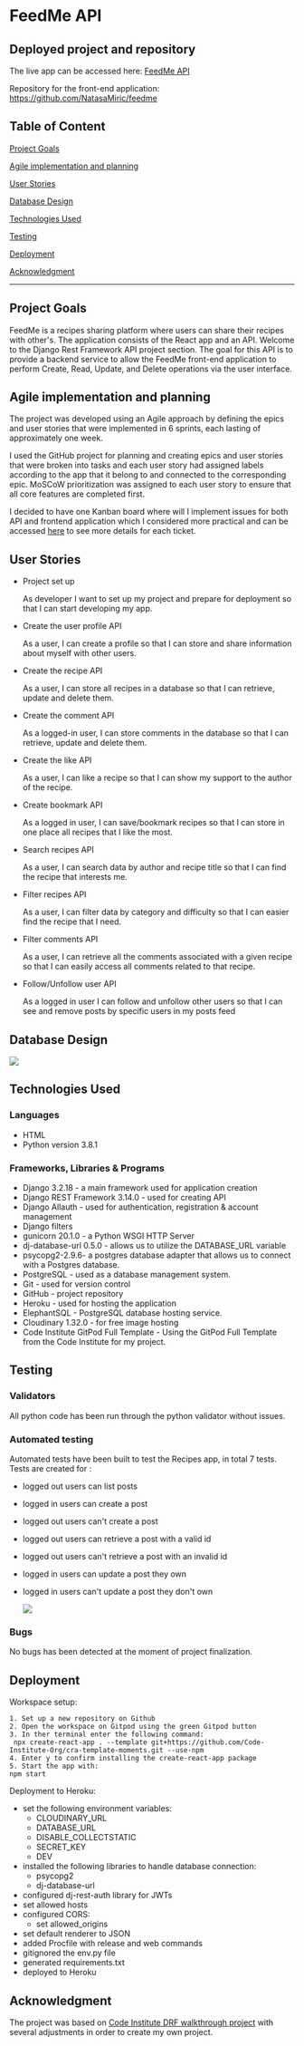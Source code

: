 # FeedMe API

## Deployed project and repository

The live app can be accessed here: [FeedMe API](https://feedme-api.herokuapp.com/)

Repository for the front-end application: https://github.com/NatasaMiric/feedme

## Table of Content

[Project Goals](#Project-Goals)

[Agile implementation and planning](#Agile-implementation-and-planning)

[User Stories](#User-Stories)

[Database Design](#Database-design)

[Technologies Used](#Technologies-Used)

[Testing](#Testing)

[Deployment](#Deployment)

[Acknowledgment](#Acknowledgment)

---------------------------------------------
## Project Goals

FeedMe is a recipes sharing platform where users can share their recipes with other's.
The application consists of the React app and an API. Welcome to the Django Rest Framework API project section.
The goal for this API is to provide a backend service to allow the FeedMe front-end application to perform Create, Read, Update, and Delete operations via the user interface.

## Agile implementation and planning

The project was developed using an Agile approach by defining the epics and user stories that were implemented in 6 sprints, each lasting of approximately one week. 

I used the GitHub project for planning and creating epics and user stories that were broken into tasks and each user story had assigned labels according to the app that it belong to and connected to the corresponding epic. MoSCoW prioritization was assigned to each user story to ensure that all core features are completed first. 

I decided to have one Kanban board where will I implement issues for both API and frontend application which I considered more practical and can be accessed [here](https://github.com/users/NatasaMiric/projects/4) to see more details for each ticket. 

## User Stories

* Project set up 

    As developer I want to set up my project and prepare for deployment so that I can start developing my app.

* Create the user profile API

    As a user, I can create a profile so that I can store and share information about myself with other users. 

* Create the recipe API

    As a user, I can store all recipes in a database so that I can retrieve, update and delete them.  

* Create the comment API  

    As a logged-in user, I can store comments in the database so that I can retrieve, update and delete them.

* Create the like API

    As a user, I can like a recipe so that I can show my support to the author of the recipe.

* Create bookmark API

    As a logged in user, I can save/bookmark recipes so that I can store in one place all recipes that I like the most.

* Search recipes API

    As a user, I can search data by author and recipe title so that I can find the recipe that interests me.

* Filter recipes API

    As a user, I can filter data by category and difficulty so that I can easier find the recipe that I need.

* Filter comments API

    As a user, I can retrieve all the comments associated with a given recipe so that I can easily access all comments related to that recipe.

* Follow/Unfollow user API

    As a logged in user I can follow and unfollow other users so that I can see and remove posts by specific users in my posts feed


## Database Design

![](docs/images/erd.png)

## Technologies Used

### Languages
* HTML
* Python version 3.8.1

### Frameworks, Libraries & Programs
* Django 3.2.18 - a main framework used for application creation
* Django REST Framework 3.14.0 -  used for creating API
* Django Allauth - used for authentication, registration & account management
* Django filters
* gunicorn 20.1.0 - a Python WSGI HTTP Server
* dj-database-url 0.5.0 - allows us to utilize the DATABASE_URL variable
* psycopg2-2.9.6- a postgres database adapter that allows us to connect with a Postgres database.
* PostgreSQL - used as a database management system.
* Git - used for version control
* GitHub - project repository
* Heroku - used for hosting the application
* ElephantSQL - PostgreSQL database hosting service.
* Cloudinary 1.32.0 - for free image hosting
* Code Institute GitPod Full Template - Using the GitPod Full Template from the Code Institute for my project.

## Testing

### Validators

All python code has been run through the python validator without issues.


### Automated testing

Automated tests have been built to test the Recipes app, in total 7 tests. Tests are created for :

* logged out users can list posts
* logged in users can create a post
* logged out users can't create a post
* logged out users can retrieve a post with a valid id
* logged out users can't retrieve a post with an invalid id
* logged in users can update a post they own
* logged in users can't update a post they don't own

    ![](docs/images/automated-tests.png)

### Bugs

No bugs has been detected at the moment of project finalization. 

## Deployment

Workspace setup:

    1. Set up a new repository on Github
    2. Open the workspace on Gitpod using the green Gitpod button
    3. In ther terminal enter the following command:
     npx create-react-app . --template git+https://github.com/Code-Institute-Org/cra-template-moments.git --use-npm
    4. Enter y to confirm installing the create-react-app package
    5. Start the app with:
    npm start

Deployment to Heroku: 

* set the following environment variables:    
    * CLOUDINARY_URL
    * DATABASE_URL
    * DISABLE_COLLECTSTATIC
    * SECRET_KEY
    * DEV
* installed the following libraries to handle database connection:
    * psycopg2
    * dj-database-url
* configured dj-rest-auth library for JWTs
* set allowed hosts
* configured CORS:
    * set allowed_origins
* set default renderer to JSON
* added Procfile with release and web commands
* gitignored the env.py file
* generated requirements.txt
* deployed to Heroku


## Acknowledgment

The project was based on [Code Institute DRF walkthrough project](https://github.com/Code-Institute-Solutions/drf-api) with several adjustments in order to create my own project. 
